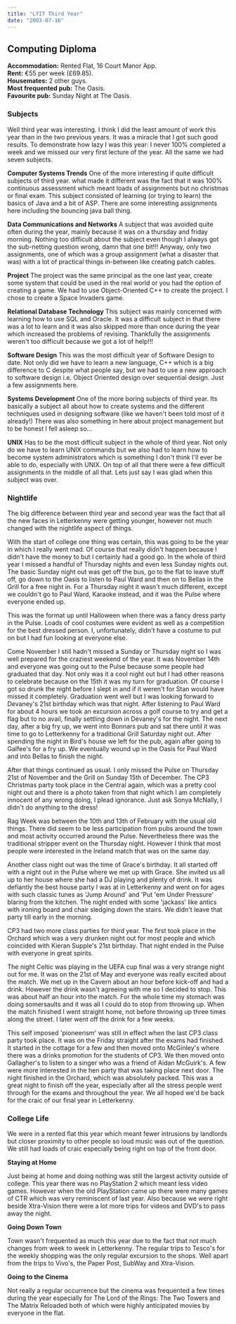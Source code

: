 ```yaml
---
title: "LYIT Third Year"
date: "2003-07-16"
---
```


## Computing Diploma

**Accommodation:** Rented Flat, 16 Court Manor App.  
**Rent:** €55 per week (£69.85).  
**Housemates:** 2 other guys.  
**Most frequented pub:** The Oasis.  
**Favourite pub:** Sunday Night at The Oasis.

### Subjects

Well third year was interesting. I think I did the least amount of work this year than in the two previous years. It was a miracle that I got such good results. To demonstrate how lazy I was this year: I never 100% completed a week and we missed our very first lecture of the year. All the same we had seven subjects.

**Computer Systems Trends**
One of the more interesting if quite difficult subjects of third year. what made it different was the fact that it was 100% continuous assessment which meant loads of assignments but no christmas or final exam. This subject consisted of learning (or trying to learn) the basics of Java and a bit of ASP. There are some interesting assignments here including the bouncing java ball thing.

**Data Communications and Networks**
A subject that was avoided quite often during the year, mainly because it was on a thursday and friday morning. Nothing too difficult about the subject even though I always got the sub-netting question wrong, damn that one bit!!! Anyway, only two assignments, one of which was a group assignment (what a disaster that was) with a lot of practical things in-between like creating patch cables.

**Project**
The project was the same principal as the one last year, create some system that could be used in the real world or you had the option of creating a game. We had to use Object-Oriented C++ to create the project. I chose to create a Space Invaders game.

**Relational Database Technology**
This subject was mainly concerned with learning how to use SQL and Oracle. It was a difficult subject in that there was a lot to learn and it was also skipped more than once during the year which increased the problems of revising. Thankfully the assignments weren't too difficult because we got a lot of help!!!

**Software Design**
This was the most difficult year of Software Design to date. Not only did we have to learn a new language, C++ which is a big difference to C despite what people say, but we had to use a new approach to software design i.e. Object Oriented design over sequential design. Just a few assignments here.

**Systems Development**
One of the more boring subjects of third year. Its basically a subject all about how to create systems and the different techniques used in designing software (like we haven't been told most of it already!) There was also something in here about project management but to be honest I fell asleep so...

**UNIX**
Has to be the most difficult subject in the whole of third year. Not only do we have to learn UNIX commands but we also had to learn how to become system administrators which is something I don't think I'll ever be able to do, especially with UNIX. On top of all that there were a few difficult assignments in the middle of all that. Lets just say I was glad when this subject was over.

### Nightlife

The big difference between third year and second year was the fact that all the new faces in Letterkenny were getting younger, however not much changed with the nightlife aspect of things.

With the start of college one thing was certain, this was going to be the year in which I really went mad. Of course that really didn't happen because I didn't have the money to but I certainly had a good go. In the whole of third year I missed a handful of Thursday nights and even less Sunday nights out. The basic Sunday night out was get off the bus, go to the flat to leave stuff off, go down to the Oasis to listen to Paul Ward and then on to Bellas in the Grill for a free night in. For a Thursday night it wasn't much different, except we couldn't go to Paul Ward, Karaoke instead, and it was the Pulse where everyone ended up.

This was the format up until Halloween when there was a fancy dress party in the Pulse. Loads of cool costumes were evident as well as a competition for the best dressed person. I, unfortunately, didn't have a costume to put on but I had fun looking at everyone else.

Come November I still hadn't missed a Sunday or Thursday night so I was well prepared for the craziest weekend of the year. It was November 14th and everyone was going out to the Pulse because some people had graduated that day. Not only was it a cool night out but I had other reasons to celebrate because on the 15th it was my turn for graduation. Of course I got so drunk the night before I slept in and if it weren't for Stan would have missed it completely. Graduation went well but I was looking forward to Devaney's 21st birthday which was that night. After listening to Paul Ward for about 4 hours we took an excursion across a golf course to try and get a flag but to no avail, finally settling down in Devaney's for the night. The next day, after a big fry up, we went into Bonnars pub and sat there until it was time to go to Letterkenny for a traditional Grill Saturday night out. After spending the night in Bird's house we left for the pub, again after going to Galfee's for a fry up. We eventually wound up in the Oasis for Paul Ward and into Bellas to finish the night.

After that things continued as usual. I only missed the Pulse on Thursday 21st of November and the Grill on Sunday 15th of December. The CP3 Christmas party took place in the Central again, which was a pretty cool night out and there is a photo taken from that night which I am completely innocent of any wrong doing, I plead ignorance. Just ask Sonya McNally, I didn't do anything to the dress!

Rag Week was between the 10th and 13th of February with the usual old things. There did seem to be less participation from pubs around the town and most activity occurred around the Pulse. Nevertheless there was the traditional stripper event on the Thursday night. However I think that most people were interested in the Ireland match that was on the same day.

Another class night out was the time of Grace's birthday. It all started off with a night out in the Pulse where we met up with Grace. She invited us all up to her house where she had a DJ playing and plenty of drink. It was defiantly the best house party I was at in Letterkenny and went on for ages with such classic tunes as 'Jump Around' and 'Put 'em Under Pressure' blaring from the kitchen. The night ended with some 'jackass' like antics with ironing board and chair sledging down the stairs. We didn't leave that party till early in the morning.

CP3 had two more class parties for third year. The first took place in the Orchard which was a very drunken night out for most people and which coincided with Kieran Supple's 21st birthday. That night ended in the Pulse with everyone in great spirits.

The night Celtic was playing in the UEFA cup final was a very strange night out for me. It was on the 21st of May and everyone was really excited about the match. We met up in the Cavern about an hour before kick-off and had a drink. However the drink wasn't agreeing with me so I decided to stop. This was about half an hour into the match. For the whole time my stomach was doing somersaults and it was all I could do to stop from throwing up. When the match finished I went straight home, not before throwing up three times along the street. I later went off the drink for a few weeks.

This self imposed 'pioneerism' was still in effect when the last CP3 class party took place. It was on the Friday straight after the exams had finished. It started in the cottage for a few and then moved onto McGinley's where there was a drinks promotion for the students of CP3. We then moved onto Gallagher's to listen to a singer who was a friend of Aidan McGuirk's. A few were more interested in the hen party that was taking place next door. The night finished in the Orchard, which was absolutely packed. This was a great night to finish off the year, especially after all the stress people went through for the exams and throughout the year. We all hoped we'd be back for the craic of our final year in Letterkenny.

### College Life

We were in a rented flat this year which meant fewer intrusions by landlords but closer proximity to other people so loud music was out of the question. We still had loads of craic especially being right on top of the front door.

**Staying at Home**

Just being at home and doing nothing was still the largest activity outside of college. This year there was no PlayStation 2 which meant less video games. However when the old PlayStation came up there were many games of CTR which was very reminiscent of last year. Also because we were right beside Xtra-Vision there were a lot more trips for videos and DVD's to pass away the night.

**Going Down Town**

Town wasn't frequented as much this year due to the fact that not much changes from week to week in Letterkenny. The regular trips to Tesco's for the weekly shopping was the only regular excursion to the shops. Well apart from the trips to Vivo's, the Paper Post, SubWay and Xtra-Vision.

**Going to the Cinema**

Not really a regular occurrence but the cinema was frequented a few times during the year especially for The Lord of the Rings: The Two Towers and The Matrix Reloaded both of which were highly anticipated movies by everyone in the flat.

